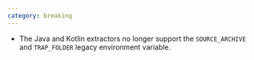 ```yaml
---
category: breaking
---
```

* The Java and Kotlin extractors no longer support the `SOURCE_ARCHIVE` and `TRAP_FOLDER` legacy environment variable.
